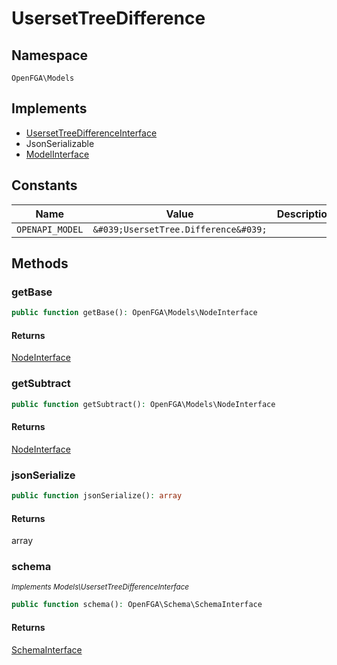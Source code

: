 # UsersetTreeDifference


## Namespace
`OpenFGA\Models`

## Implements
* [UsersetTreeDifferenceInterface](Models/UsersetTreeDifferenceInterface.md)
* JsonSerializable
* [ModelInterface](Models/ModelInterface.md)

## Constants
| Name | Value | Description |
|------|-------|-------------|
| `OPENAPI_MODEL` | `&#039;UsersetTree.Difference&#039;` |  |


## Methods
### getBase


```php
public function getBase(): OpenFGA\Models\NodeInterface
```



#### Returns
[NodeInterface](Models/NodeInterface.md)

### getSubtract


```php
public function getSubtract(): OpenFGA\Models\NodeInterface
```



#### Returns
[NodeInterface](Models/NodeInterface.md)

### jsonSerialize


```php
public function jsonSerialize(): array
```



#### Returns
array

### schema

*<small>Implements Models\UsersetTreeDifferenceInterface</small>*  

```php
public function schema(): OpenFGA\Schema\SchemaInterface
```



#### Returns
[SchemaInterface](Schema/SchemaInterface.md)

